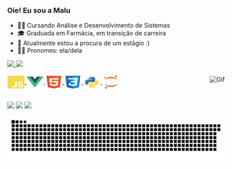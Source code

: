 ### Oie! Eu sou a Malu
 
- 👩‍💻 Cursando Análise e Desenvolvimento de Sistemas
- 🎓 Graduada em Farmácia, em transição de carreira
- 🔎 Atualmente estou a procura de um estágio :)
- 🏳️‍🌈 Pronomes: ela/dela


 <div>
  <a href="https://github.com/marialgomes">
  <img height="180em" src="https://github-readme-stats.vercel.app/api?username=marialgomes&show_icons=true&theme=dracula&include_all_commits=true&count_private=true"/>
  <img height="180em" src="https://github-readme-stats.vercel.app/api/top-langs/?username=marialgomes&layout=compact&langs_count=7&theme=dracula"/>
</div>
<div style="display: inline_block"><br>
  <img align="center" alt="JS" height="30" width="40" src="https://raw.githubusercontent.com/devicons/devicon/master/icons/javascript/javascript-plain.svg">
  <img align="center" alt="Vue" height="30" width="40" src="https://raw.githubusercontent.com/devicons/devicon/master/icons/vuejs/vuejs-original.svg">
  <img align="center" alt="HTML" height="30" width="40" src="https://raw.githubusercontent.com/devicons/devicon/master/icons/html5/html5-original.svg">
  <img align="center" alt="CSS" height="30" width="40" src="https://raw.githubusercontent.com/devicons/devicon/master/icons/css3/css3-original.svg">
  <img align="center" alt="Python" height="30" width="40" src="https://raw.githubusercontent.com/devicons/devicon/master/icons/python/python-original.svg">
  <img align="center" alt="Jupyter" height="30" width="40" src="https://raw.githubusercontent.com/devicons/devicon/master/icons/jupyter/jupyter-original.svg">

  <img align="right" alt="Gif" src="https://media.discordapp.net/attachments/741458346497933384/882798488096743514/Webp.net-gifmaker.gif?width=150&height=150">
</div>
  
  ##
 
<div> 
  <a href="https://instagram.com/mahlug" target="_blank"><img src="https://img.shields.io/badge/-Instagram-%23E4405F?style=for-the-badge&logo=instagram&logoColor=white" target="_blank"></a>
  <a href = "mailto:gomesmluiza@gmail.com"><img src="https://img.shields.io/badge/-Gmail-%23333?style=for-the-badge&logo=gmail&logoColor=white" target="_blank"></a>
  <a href="https://www.linkedin.com/in/maria-luiza-gomes-3775a9b6/" target="_blank"><img src="https://img.shields.io/badge/-LinkedIn-%230077B5?style=for-the-badge&logo=linkedin&logoColor=white" target="_blank"></a> 
 
  ![Snake animation](https://github.com/marialgomes/marialgomes/blob/output/github-contribution-grid-snake.svg)
 
</div>

